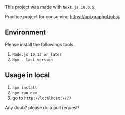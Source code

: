 This project was made with `Next.js 10.0.5`.

Practice project for consuming https://api.graphql.jobs/ 

## Environment

Please install the followings tools.

1. `Node.js 10.13 or later`
2. `Npm - last version`

## Usage in local
1. `npm install`
2. `npm run dev`
3. go to `http://localhost:7777`

Any doub? please do a pull request!
